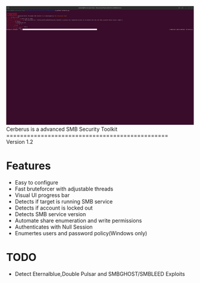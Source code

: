 <img src="https://github.com/darkseid-security/Cerberus/blob/main/Screenshots/smb_brute.png" width="800">
Cerberus is a advanced SMB Security Toolkit
===============================================<br>
Version 1.2

Features
=================
- Easy to configure
- Fast bruteforcer with adjustable threads
- Visual UI progress bar
- Detects if target is running SMB service
- Detects if account is locked out
- Detects SMB service version
- Automate share enumeration and write permissions
- Authenticates with Null Session
- Enumertes users and password policy(Windows only)

TODO
=============
- Detect Eternalblue,Double Pulsar and SMBGHOST/SMBLEED Exploits
